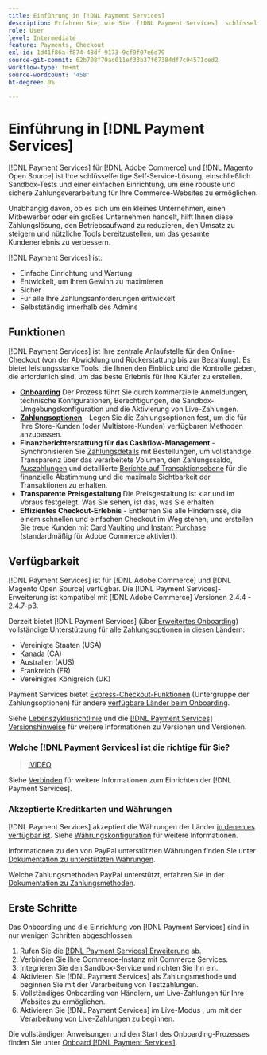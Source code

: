 ```yaml
---
title: Einführung in [!DNL Payment Services]
description: Erfahren Sie, wie Sie  [!DNL Payment Services]  schlüsselfertige, robuste und sichere Zahlungsabwicklungslösung für Ihre  [!DNL Adobe Commerce] - [!DNL Magento Open Source] -Websites installieren und verwenden.
role: User
level: Intermediate
feature: Payments, Checkout
exl-id: 1d41f86a-f874-48df-9173-9cf9f07e6d79
source-git-commit: 62b708f79ac011ef33b37f67384df7c94571ced2
workflow-type: tm+mt
source-wordcount: '458'
ht-degree: 0%

---
```


# Einführung in [!DNL Payment Services]

[!DNL Payment Services] für [!DNL Adobe Commerce] und [!DNL Magento Open Source] ist Ihre schlüsselfertige Self-Service-Lösung, einschließlich Sandbox-Tests und einer einfachen Einrichtung, um eine robuste und sichere Zahlungsverarbeitung für Ihre Commerce-Websites zu ermöglichen.

Unabhängig davon, ob es sich um ein kleines Unternehmen, einen Mitbewerber oder ein großes Unternehmen handelt, hilft Ihnen diese Zahlungslösung, den Betriebsaufwand zu reduzieren, den Umsatz zu steigern und nützliche Tools bereitzustellen, um das gesamte Kundenerlebnis zu verbessern.

[!DNL Payment Services] ist:

* Einfache Einrichtung und Wartung
* Entwickelt, um Ihren Gewinn zu maximieren
* Sicher
* Für alle Ihre Zahlungsanforderungen entwickelt
* Selbstständig innerhalb des Admins

## Funktionen

[!DNL Payment Services] ist Ihre zentrale Anlaufstelle für den Online-Checkout (von der Abwicklung und Rückerstattung bis zur Bezahlung). Es bietet leistungsstarke Tools, die Ihnen den Einblick und die Kontrolle geben, die erforderlich sind, um das beste Erlebnis für Ihre Käufer zu erstellen.

* [**Onboarding**](onboard.md) Der Prozess führt Sie durch kommerzielle Anmeldungen, technische Konfigurationen, Berechtigungen, die Sandbox-Umgebungskonfiguration und die Aktivierung von Live-Zahlungen.
* [**Zahlungsoptionen**](payments-options.md) - Legen Sie die Zahlungsoptionen fest, um die für Ihre Store-Kunden (oder Multistore-Kunden) verfügbaren Methoden anzupassen.
* **Finanzberichterstattung für das Cashflow-Management** - Synchronisieren Sie [Zahlungsdetails](order-payment-status.md) mit Bestellungen, um vollständige Transparenz über das verarbeitete Volumen, den Zahlungssaldo, [Auszahlungen](payouts.md) und detaillierte [Berichte auf Transaktionsebene](transactions.md) für die finanzielle Abstimmung und die maximale Sichtbarkeit der Transaktionen zu erhalten.
* **Transparente Preisgestaltung** Die Preisgestaltung ist klar und im Voraus festgelegt. Was Sie sehen, ist das, was Sie erhalten.
* **Effizientes Checkout-Erlebnis** - Entfernen Sie alle Hindernisse, die einem schnellen und einfachen Checkout im Weg stehen, und erstellen Sie treue Kunden mit [Card Vaulting](vaulting.md) und [Instant Purchase](https://experienceleague.adobe.com/docs/commerce-admin/stores-sales/point-of-purchase/checkout-instant-purchase.html?lang=de) (standardmäßig für Adobe Commerce aktiviert).

## Verfügbarkeit

[!DNL Payment Services] ist für [!DNL Adobe Commerce] und [!DNL Magento Open Source] verfügbar. Die [!DNL Payment Services]-Erweiterung ist kompatibel mit [!DNL Adobe Commerce] Versionen 2.4.4 - 2.4.7-p3.

Derzeit bietet [!DNL Payment Services] (über [Erweitertes Onboarding](../payment-services/production.md#advanced-onboarding)) vollständige Unterstützung für alle Zahlungsoptionen in diesen Ländern:

* Vereinigte Staaten (USA)
* Kanada (CA)
* Australien (AUS)
* Frankreich (FR)
* Vereinigtes Königreich (UK)

Payment Services bietet [Express-Checkout-Funktionen](../payment-services/payments-options.md) (Untergruppe der Zahlungsoptionen) für andere [verfügbare Länder beim Onboarding](../payment-services/production.md#complete-merchant-onboarding).

Siehe [Lebenszyklusrichtlinie](https://experienceleague.adobe.com/docs/commerce-operations/release/planning/lifecycle-policy.html?lang=de) und die [[!DNL Payment Services] Versionshinweise](release-notes.md) für weitere Informationen zu Versionen und Versionen.

### Welche [!DNL Payment Services] ist die richtige für Sie?

>[!VIDEO](https://video.tv.adobe.com/v/3447927?captions=ger)

Siehe [Verbinden](connect.md) für weitere Informationen zum Einrichten der [!DNL Payment Services].

### Akzeptierte Kreditkarten und Währungen

[!DNL Payment Services] akzeptiert die Währungen der Länder [in denen es verfügbar ist](#availability). Siehe [Währungskonfiguration](https://experienceleague.adobe.com/docs/commerce-admin/stores-sales/site-store/currency/currency-configuration.html?lang=de) für weitere Informationen.

Informationen zu den von PayPal unterstützten Währungen finden Sie unter [Dokumentation zu unterstützten Währungen](https://developer.paypal.com/docs/reports/reference/paypal-supported-currencies/).

Welche Zahlungsmethoden PayPal unterstützt, erfahren Sie in der [Dokumentation zu Zahlungsmethoden](https://developer.paypal.com/docs/checkout/payment-methods/).

## Erste Schritte

Das Onboarding und die Einrichtung von [!DNL Payment Services] sind in nur wenigen Schritten abgeschlossen:

1. Rufen Sie die [[!DNL Payment Services] Erweiterung](install.md) ab.
1. Verbinden Sie Ihre Commerce-Instanz mit Commerce Services.
1. Integrieren Sie den Sandbox-Service und richten Sie ihn ein.
1. Aktivieren Sie [!DNL Payment Services] als Zahlungsmethode und beginnen Sie mit der Verarbeitung von Testzahlungen.
1. Vollständiges Onboarding von Händlern, um Live-Zahlungen für Ihre Websites zu ermöglichen.
1. Aktivieren Sie [!DNL Payment Services] im Live-Modus , um mit der Verarbeitung von Live-Zahlungen zu beginnen.

Die vollständigen Anweisungen und den Start des Onboarding-Prozesses finden Sie unter [Onboard [!DNL Payment Services]](onboard.md).

